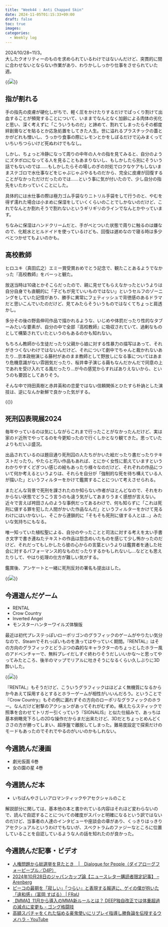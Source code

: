 ```yaml
---
title: "Week44 : Anti Chapped Skin"
date: 2024-11-05T01:15:33+09:00
draft: false
toc: true
images:
categories:
  - Weekly log
---
```

2024/10/28~11/3。  
大したクオリティーのものを求められているわけではないんだけど、突貫的に間に合わせないとならない作業があり、わりかししっかり仕事をさせられていた週。

{{<image src="/images/images/241030.webp">}}

<!--more-->

## 指が割れる

手の指先の皮膚が硬化しがちで、軽く圧をかけたりするだけでぱっくり割けて出血することが頻発することについて、いままでなんとなく加齢による肉体の劣化と思い、深く考えずに「こういうものだ」と諦めて、割れてしまったらその都度絆創膏などを貼るとか応急処置をしてきた人生。世に溢れるプラスチックの蓋とかがどれも憎いし、うっかり食事の際にレモンとかをしぼるだけで沁みまくっていちいちつらいけど死ぬわけでもなし。

しかし、ちょっと冷静になって周りの中年の人々の指を見てみると、自分のようにズタボロになってる人を見ることもあまりないし、もしかしたら別にそういう話でもないのでは……もしかしたらその場しのぎの対処でロクなケアもしないままステゴロで水仕事などをじゃぶじゃぶやるものだから、完全に皮膚が回復することがなかっただけだったのでは……という事に気が付いたので、少し自分の指先をいたわっていくことにした。

具体的には水仕事の際は極力ゴム手袋なりニトリル手袋をして行うのと、やむを得ず濡れた場合は小まめに保湿をしていくくらいのことでしかないのだけど、これでなんとか割れそうで割れないというギリギリのラインでなんとかやっています。

ちなみに保湿はハンドクリームだと、手がべとついた状態で周りに触るのは嫌なので、化粧水とヒルドイドを使っているけども、回復は遅めなので寝る時は多少べとつかせてもよいのかも。

## 高校教師

ヒロユキ（真田広之）エミー賞受賞おめでとう記念で、観たことあるようでなかった『高校教師』をバーっと観た。

放送当時は10歳とかそこらだったので、親に見せてもらえなかったというよりは自分自身でも直観的に「子どもが見ていいものではない」というセルフのゾーニングをしていた記憶があり、勝手に異常にフェティッシュで背徳感のあるドラマだと思いこんでいたのだけど、見てみたらそういうものではなくてちょっと肩透かし。

多分その後の野島伸司作品で描かれるような、いじめや体罰だったり性的なタブーみたいな要素が、自分の中で全部『高校教師』に吸収されていて、過剰なものとして構築されていたというのもあるのかも知れない。

もちろん教師から生徒だったり父親から娘に対する性暴力の描写はあって、それがきつくないわけではないんだけど、それについて劇中でちゃんと裁かれないあたり…京本政樹演じる藤村があのまま教師として野放しになる事についてはあまり危機意識がない雰囲気だったり、桜井幸子演じる繭もなんだかんだで同意の上であれを受け入れてる風だったり…が今の感覚からすればありえないから、というのも要因としてありそう。

そんな中で持田真樹と赤井英和の恋愛ではない信頼関係とひたすら朴訥とした演技は、逆になんか新鮮で良かった気がする。

{{<youtube uoS6yaPkG30 >}}

## 死刑囚表現展2024

毎年やっているのは気にしながらこれまで行ったことがなかったんだけど、実は家のド近所でやってるのを今更知ったので行くしかとなり観てきた。思っていたよりもだいぶ盛況。

出品されているのは題目通り死刑囚の人たちがかいた絵だったり書だったりテキストだったり。やたらと巧い作品もあれば、とにかく女性に飢えていますというわかりやすくどぎつい感じの絵もあったり様々なのだけど、それぞれの作品について何か考えるというよりは、それらを自分が「強制的な死を待ち構えている人が描いた」というフィルターをかけて鑑賞することについて考えさせられる。

またどんな背景で死刑を課されたのか知らない作者がほとんどなので、それをわからない状態でどうこう言うのも違う気がしてあまりうまく感想が言えない。近々で言えば袴田さんのような事例だってあるわけで、何も知らずに「これは死刑に値する罪を犯した人間がかいた作品なんだ」というフィルターをかけて見るわけにはいかないし、そこから連鎖的に「そもそも死刑に値する人とは…」みたいな気持ちにもなる。

唯一知っていた植松聖による、自分のやったことと司法に対する考えを太い手書き文字で書き連ねたテキストの作品は怨念めいたものを感じて少し怖かったのだけど、それだってもしかしたら彼の心からの言葉というよりは鑑賞者を通した社会に対するパフォーマンス的なものだったりするかもしれないし…などとも思えたりして、やはり処理の仕方が難しい気がする。

鑑賞後、アンケートと一緒に死刑反対の署名も提出はした。

{{<image src="/images/2024/1103_shikei.webp">}}

## 今週遊んだゲーム

- RENTAL
- Crow Country
- Inverted Angel
- モンスターハンターワイルズ体験版

最近は初代プレステっぽいローポリゴンのグラフィックのゲームがやりたい気分なので、Steamでそれっぽいものを漁ってはやっていく期間。『RENTAL』はその方向のグラフィックとどうぶつの森的なキャラクターのちょっとしたホラー風のアドベンチャーで、無料プレイだしすぐ終わりそうだしいいかな～と思ってやってみたところ、後半のマップでリアルに吐きそうになるくらい久しぶりに3D酔いした。

{{<image src="/images/2024/1102_rental.webp" >}}

『RENTAL』もそうだけど、こういうグラフィックはほどよく無機質になるからか今あえて採用するとするとホラーゲームが相性がいいんだろう。ということで『Crow Country』もその例に漏れずその方向のローポリなグラフィックのホラー。なんだけど射撃のアクションがあってそれがむずめ。構えたらスティックで照準を合わせてトリガー引くっていう『SIGNALIS』と似た仕組みで、あっちは基本俯瞰見下ろしの2Dな操作だからまだ出来たけど、3Dだとちょっとめんどくささの方が勝ってしまい、超序盤で離脱してしまった。難易度設定で探索だけのモードもあったのでそれでやるのがいいのかもしれない。

## 今週読んだ漫画

- 劇光仮面 6巻
- 女の園の星 4巻

## 今週読んだ本

- いちばんやさしいアロマンティックやアセクシャルのこと

解説部分に関しては、基本他の本と書かれている内容はそれほど変わらないので、読んで自認することについての確度がスパッと明確になるという訳ではないのだけど、当事者の人達のインタビューや座談会の章があり、くっきりはっきりアセクシュアルというわけでもないが、スペクトラムのファジーなところに位置していることを自認しているような人の話を知れたのが良かった。

## 今週読んだ記事・ビデオ

- [人権問題から総選挙を見たとき　|　Dialogue for People（ダイアローグフォーピープル／D4P）](https://d4p.world/29437/)
- [2024年10月28日のジャパンカップ論【ニュースレター購読者限定記事】 – Arenberg](https://arenberg.press/magazine/japancup20241028/)
- [ピーコの最期を「寂しい」「つらい」と表現する報道に、ゲイの僕が抱いた「違和感」（富岡 すばる） | FRaU](https://gendai.media/articles/-/140545?imp=0)
- [【MMA】11月から導入のMMA新ルールとは？ DEEP独自改正では体重超過の減点に変更も - ゴング格闘技](https://gonkaku.jp/articles/18687)
- [高額スパチャをくれた悩める豪鬼使いにリプレイ指導し勝負論を伝授するウメハラ - YouTube](https://www.youtube.com/watch?v=wgnAk6SGpms)
